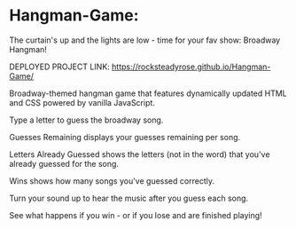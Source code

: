 # Hangman-Game: 

The curtain's up and the lights are low - time for your fav show: Broadway Hangman!

DEPLOYED PROJECT LINK: https://rocksteadyrose.github.io/Hangman-Game/

Broadway-themed hangman game that features dynamically updated HTML and CSS powered by vanilla JavaScript. 

Type a letter to guess the broadway song.

Guesses Remaining displays your guesses remaining per song.

Letters Already Guessed shows the letters (not in the word) that you've already guessed for the song.

Wins shows how many songs you've guessed correctly.

Turn your sound up to hear the music after you guess each song.

See what happens if you win - or if you lose and are finished playing!
